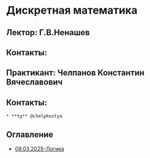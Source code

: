 # Дискретная математика

## Лектор: Г.В.Ненашев
## Контакты:

## Практикант: Челпанов Константин Вячеславович
## Контакты:
    * **tg** @chelpkostya

## Оглавление
- [09.03.2025-Логика](./09.03.2025-Логика.md)